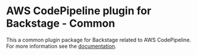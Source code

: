 # AWS CodePipeline plugin for Backstage - Common

This a common plugin package for Backstage related to AWS CodePipeline. For more information see the [documentation](../README.md).
